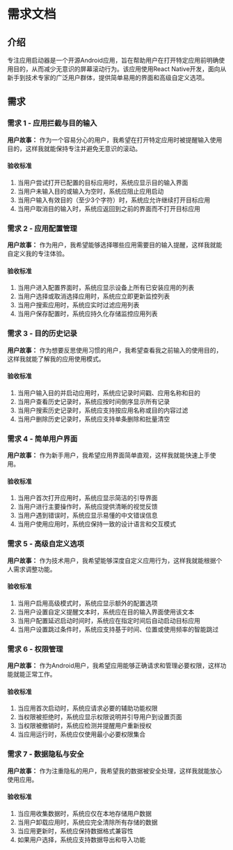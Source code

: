 # 需求文档

## 介绍

专注应用启动器是一个开源Android应用，旨在帮助用户在打开特定应用前明确使用目的，从而减少无意识的屏幕滚动行为。该应用使用React Native开发，面向从新手到技术专家的广泛用户群体，提供简单易用的界面和高级自定义选项。

## 需求

### 需求 1 - 应用拦截与目的输入

**用户故事：** 作为一个容易分心的用户，我希望在打开特定应用时被提醒输入使用目的，这样我就能保持专注并避免无意识的滚动。

#### 验收标准

1. 当用户尝试打开已配置的目标应用时，系统应显示目的输入界面
2. 当用户未输入目的或输入为空时，系统应阻止应用启动
3. 当用户输入有效目的（至少3个字符）时，系统应允许继续打开目标应用
4. 当用户取消目的输入时，系统应返回到之前的界面而不打开目标应用

### 需求 2 - 应用配置管理

**用户故事：** 作为用户，我希望能够选择哪些应用需要目的输入提醒，这样我就能自定义我的专注体验。

#### 验收标准

1. 当用户进入配置界面时，系统应显示设备上所有已安装应用的列表
2. 当用户选择或取消选择应用时，系统应立即更新监控列表
3. 当用户搜索应用时，系统应实时过滤应用列表
4. 当用户保存配置时，系统应持久化存储监控应用列表

### 需求 3 - 目的历史记录

**用户故事：** 作为想要反思使用习惯的用户，我希望查看我之前输入的使用目的，这样我就能了解我的应用使用模式。

#### 验收标准

1. 当用户输入目的并启动应用时，系统应记录时间戳、应用名称和目的
2. 当用户查看历史记录时，系统应按时间倒序显示所有记录
3. 当用户搜索历史记录时，系统应支持按应用名称或目的内容过滤
4. 当用户删除历史记录时，系统应支持单条删除和批量清空

### 需求 4 - 简单用户界面

**用户故事：** 作为新手用户，我希望应用界面简单直观，这样我就能快速上手使用。

#### 验收标准

1. 当用户首次打开应用时，系统应显示简洁的引导界面
2. 当用户进行主要操作时，系统应提供清晰的视觉反馈
3. 当用户遇到错误时，系统应显示易懂的中文错误信息
4. 当用户使用应用时，系统应保持一致的设计语言和交互模式

### 需求 5 - 高级自定义选项

**用户故事：** 作为技术用户，我希望能够深度自定义应用行为，这样我就能根据个人需求调整功能。

#### 验收标准

1. 当用户启用高级模式时，系统应显示额外的配置选项
2. 当用户设置自定义提醒文本时，系统应在目的输入界面使用该文本
3. 当用户配置延迟启动时间时，系统应在指定时间后自动启动目标应用
4. 当用户设置跳过条件时，系统应支持基于时间、位置或使用频率的智能跳过

### 需求 6 - 权限管理

**用户故事：** 作为Android用户，我希望应用能够正确请求和管理必要权限，这样功能就能正常工作。

#### 验收标准

1. 当应用首次启动时，系统应请求必要的辅助功能权限
2. 当权限被拒绝时，系统应显示权限说明并引导用户到设置页面
3. 当权限被撤销时，系统应检测并提醒用户重新授权
4. 当应用运行时，系统应仅使用最小必要权限集合

### 需求 7 - 数据隐私与安全

**用户故事：** 作为注重隐私的用户，我希望我的数据被安全处理，这样我就能放心使用应用。

#### 验收标准

1. 当应用收集数据时，系统应仅在本地存储用户数据
2. 当用户卸载应用时，系统应完全清除所有存储的数据
3. 当应用更新时，系统应保持数据格式兼容性
4. 如果用户选择，系统应支持数据导出和导入功能